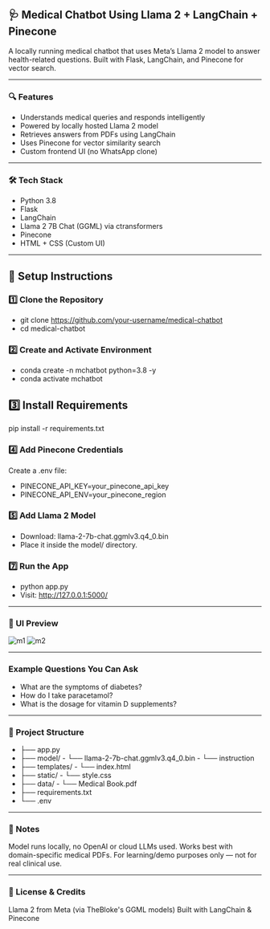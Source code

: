 ## 🩺 Medical Chatbot Using Llama 2 + LangChain + Pinecone

A locally running medical chatbot that uses Meta’s Llama 2 model to answer health-related questions. Built with Flask, LangChain, and Pinecone for vector search.

---

### 🔍 Features
- Understands medical queries and responds intelligently
- Powered by locally hosted Llama 2 model
- Retrieves answers from PDFs using LangChain
- Uses Pinecone for vector similarity search
- Custom frontend UI (no WhatsApp clone)

---

### 🛠️ Tech Stack

- Python 3.8
- Flask
- LangChain
- Llama 2 7B Chat (GGML) via ctransformers
- Pinecone
- HTML + CSS (Custom UI)

---

## 🚀 Setup Instructions

### 1️⃣ Clone the Repository

- git clone https://github.com/your-username/medical-chatbot
- cd medical-chatbot

### 2️⃣ Create and Activate Environment

- conda create -n mchatbot python=3.8 -y
- conda activate mchatbot

## 3️⃣ Install Requirements

pip install -r requirements.txt

### 4️⃣ Add Pinecone Credentials

Create a .env file:
- PINECONE_API_KEY=your_pinecone_api_key
- PINECONE_API_ENV=your_pinecone_region

### 5️⃣ Add Llama 2 Model

- Download: llama-2-7b-chat.ggmlv3.q4_0.bin
- Place it inside the model/ directory.

### 7️⃣ Run the App

- python app.py
- Visit: http://127.0.0.1:5000/

---

### 📸 UI Preview
![m1](https://github.com/user-attachments/assets/ab5b2656-91be-4d28-ac0f-835b88596620)
![m2](https://github.com/user-attachments/assets/e540c7cc-4740-46fd-b868-358f43dead2b)

---

### Example Questions You Can Ask

- What are the symptoms of diabetes?
- How do I take paracetamol?
- What is the dosage for vitamin D supplements?

---

### 📁 Project Structure

- ├── app.py
- ├── model/
      - └── llama-2-7b-chat.ggmlv3.q4_0.bin
      - └── instruction
- ├── templates/
      - └── index.html
- ├── static/
      - └── style.css
- ├── data/
      - └── Medical Book.pdf
- ├── requirements.txt
- └── .env

---

### 📝 Notes

Model runs locally, no OpenAI or cloud LLMs used.
Works best with domain-specific medical PDFs.
For learning/demo purposes only — not for real clinical use.

---

### 📢 License & Credits

Llama 2 from Meta (via TheBloke's GGML models)
Built with LangChain & Pinecone
